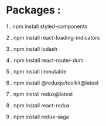 # Packages :

1 . npm install styled-components

2 . npm install react-loading-indicators

3 . npm install lodash

4 . npm install react-router-dom

5 . npm install immutable

6 . npm install @reduxjs/toolkit@latest

7 . npm install redux@latest

8 . npm install react-redux

9 . npm install redux-saga